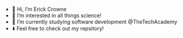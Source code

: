 - 👋 Hi, I’m Erick Crowne
- 👀 I’m interested in all things science!
- 🌱 I’m currently studying software development @TheTechAcademy
- ⬇️ Feel free to check out my repsitory!
